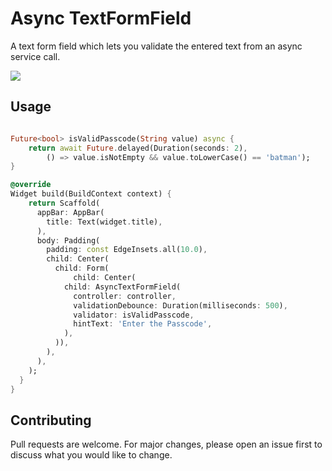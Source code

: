 # Async TextFormField

A text form field which lets you validate the entered text from an async service call.

![](https://user-images.githubusercontent.com/16718733/116789385-2eca6b00-aacc-11eb-96a4-9762c447ffd0.gif)

## Usage

```dart

Future<bool> isValidPasscode(String value) async {
    return await Future.delayed(Duration(seconds: 2),
        () => value.isNotEmpty && value.toLowerCase() == 'batman');
}

@override
Widget build(BuildContext context) {
    return Scaffold(
      appBar: AppBar(
        title: Text(widget.title),
      ),
      body: Padding(
        padding: const EdgeInsets.all(10.0),
        child: Center(
          child: Form(
              child: Center(
            child: AsyncTextFormField(
              controller: controller,
              validationDebounce: Duration(milliseconds: 500),
              validator: isValidPasscode,
              hintText: 'Enter the Passcode',
            ),
          )),
        ),
      ),
    );
  }
}
```

## Contributing
Pull requests are welcome. For major changes, please open an issue first to discuss what you would like to change.
